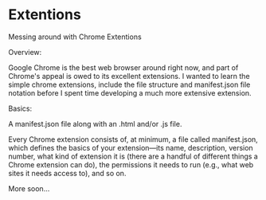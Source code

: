 Extentions
==========

Messing around with Chrome Extentions

Overview: 

Google Chrome is the best web browser around right now, and part of Chrome's appeal is owed to its excellent extensions. 
I wanted to learn the simple chrome extensions, include the file structure and manifest.json file notation before 
I spent time developing a much more extensive extension. 

Basics:

A manifest.json file along with an .html and/or .js file.

Every Chrome extension consists of, at minimum, a file called manifest.json, which defines the basics of your 
extension—its name, description, version number, what kind of extension it is (there are a handful of different 
things a Chrome extension can do), the permissions it needs to run 
(e.g., what web sites it needs access to), and so on.


More soon…

